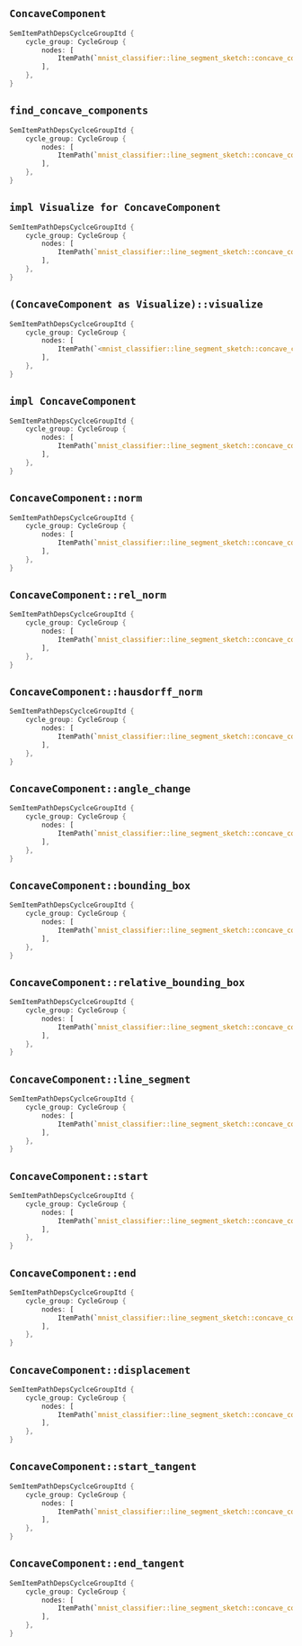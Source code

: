 ## `ConcaveComponent`

```rust
SemItemPathDepsCyclceGroupItd {
    cycle_group: CycleGroup {
        nodes: [
            ItemPath(`mnist_classifier::line_segment_sketch::concave_component::ConcaveComponent`),
        ],
    },
}
```

## `find_concave_components`

```rust
SemItemPathDepsCyclceGroupItd {
    cycle_group: CycleGroup {
        nodes: [
            ItemPath(`mnist_classifier::line_segment_sketch::concave_component::find_concave_components`),
        ],
    },
}
```

## `impl Visualize for ConcaveComponent`

```rust
SemItemPathDepsCyclceGroupItd {
    cycle_group: CycleGroup {
        nodes: [
            ItemPath(`mnist_classifier::line_segment_sketch::concave_component::ConcaveComponent as core::visual::Visualize(0)`),
        ],
    },
}
```

## `(ConcaveComponent as Visualize)::visualize`

```rust
SemItemPathDepsCyclceGroupItd {
    cycle_group: CycleGroup {
        nodes: [
            ItemPath(`<mnist_classifier::line_segment_sketch::concave_component::ConcaveComponent as core::visual::Visualize(0)>::visualize`),
        ],
    },
}
```

## `impl ConcaveComponent`

```rust
SemItemPathDepsCyclceGroupItd {
    cycle_group: CycleGroup {
        nodes: [
            ItemPath(`mnist_classifier::line_segment_sketch::concave_component::ConcaveComponent(0)`),
        ],
    },
}
```

## `ConcaveComponent::norm`

```rust
SemItemPathDepsCyclceGroupItd {
    cycle_group: CycleGroup {
        nodes: [
            ItemPath(`mnist_classifier::line_segment_sketch::concave_component::ConcaveComponent(0)::norm`),
        ],
    },
}
```

## `ConcaveComponent::rel_norm`

```rust
SemItemPathDepsCyclceGroupItd {
    cycle_group: CycleGroup {
        nodes: [
            ItemPath(`mnist_classifier::line_segment_sketch::concave_component::ConcaveComponent(0)::rel_norm`),
        ],
    },
}
```

## `ConcaveComponent::hausdorff_norm`

```rust
SemItemPathDepsCyclceGroupItd {
    cycle_group: CycleGroup {
        nodes: [
            ItemPath(`mnist_classifier::line_segment_sketch::concave_component::ConcaveComponent(0)::hausdorff_norm`),
        ],
    },
}
```

## `ConcaveComponent::angle_change`

```rust
SemItemPathDepsCyclceGroupItd {
    cycle_group: CycleGroup {
        nodes: [
            ItemPath(`mnist_classifier::line_segment_sketch::concave_component::ConcaveComponent(0)::angle_change`),
        ],
    },
}
```

## `ConcaveComponent::bounding_box`

```rust
SemItemPathDepsCyclceGroupItd {
    cycle_group: CycleGroup {
        nodes: [
            ItemPath(`mnist_classifier::line_segment_sketch::concave_component::ConcaveComponent(0)::bounding_box`),
        ],
    },
}
```

## `ConcaveComponent::relative_bounding_box`

```rust
SemItemPathDepsCyclceGroupItd {
    cycle_group: CycleGroup {
        nodes: [
            ItemPath(`mnist_classifier::line_segment_sketch::concave_component::ConcaveComponent(0)::relative_bounding_box`),
        ],
    },
}
```

## `ConcaveComponent::line_segment`

```rust
SemItemPathDepsCyclceGroupItd {
    cycle_group: CycleGroup {
        nodes: [
            ItemPath(`mnist_classifier::line_segment_sketch::concave_component::ConcaveComponent(0)::line_segment`),
        ],
    },
}
```

## `ConcaveComponent::start`

```rust
SemItemPathDepsCyclceGroupItd {
    cycle_group: CycleGroup {
        nodes: [
            ItemPath(`mnist_classifier::line_segment_sketch::concave_component::ConcaveComponent(0)::start`),
        ],
    },
}
```

## `ConcaveComponent::end`

```rust
SemItemPathDepsCyclceGroupItd {
    cycle_group: CycleGroup {
        nodes: [
            ItemPath(`mnist_classifier::line_segment_sketch::concave_component::ConcaveComponent(0)::end`),
        ],
    },
}
```

## `ConcaveComponent::displacement`

```rust
SemItemPathDepsCyclceGroupItd {
    cycle_group: CycleGroup {
        nodes: [
            ItemPath(`mnist_classifier::line_segment_sketch::concave_component::ConcaveComponent(0)::displacement`),
        ],
    },
}
```

## `ConcaveComponent::start_tangent`

```rust
SemItemPathDepsCyclceGroupItd {
    cycle_group: CycleGroup {
        nodes: [
            ItemPath(`mnist_classifier::line_segment_sketch::concave_component::ConcaveComponent(0)::start_tangent`),
        ],
    },
}
```

## `ConcaveComponent::end_tangent`

```rust
SemItemPathDepsCyclceGroupItd {
    cycle_group: CycleGroup {
        nodes: [
            ItemPath(`mnist_classifier::line_segment_sketch::concave_component::ConcaveComponent(0)::end_tangent`),
        ],
    },
}
```
